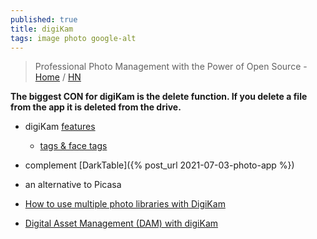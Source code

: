 ```yaml
---
published: true
title: digiKam
tags: image photo google-alt
---
```

> Professional Photo Management with the Power of Open Source - [Home](https://www.digikam.org/) / [HN](https://news.ycombinator.com/item?id=23947398)

**The biggest CON for digiKam is the delete function. If you delete a file from the app it is deleted from the drive.**

- digiKam [features](https://www.digikam.org/about/features/)
	- [tags & face tags](https://userbase.kde.org/Digikam/Tutorials/Tagging_and_Face_Tags)
- complement [DarkTable]({% post_url 2021-07-03-photo-app %})
- an alternative to Picasa

- [How to use multiple photo libraries with DigiKam](https://unix.cafe/wp/en/2020/08/how-to-use-multiple-photo-libraries-with-digikam/)
- [Digital Asset Management (DAM) with digiKam](https://docs.kde.org/trunk5/en/digikam-doc/digikam/using-dam.html)